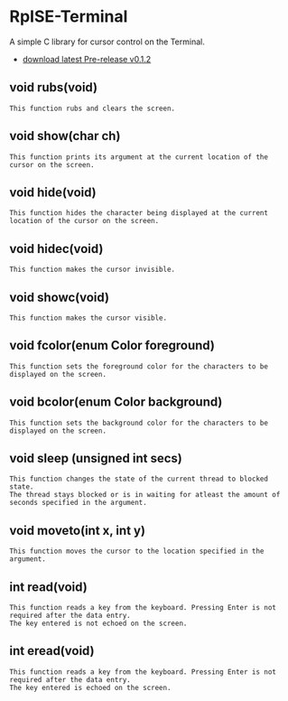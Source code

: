 # RpISE-Terminal 

A simple C library for cursor control on the Terminal. 


* [download latest Pre-release v0.1.2](https://github.com/RajeshPatkarInstitute/RpISE-Terminal/releases/tag/v0.1.2)




## void rubs(void)

    This function rubs and clears the screen.

## void show(char ch)

    This function prints its argument at the current location of the cursor on the screen.  

## void hide(void)

    This function hides the character being displayed at the current location of the cursor on the screen.

## void hidec(void)

    This function makes the cursor invisible.

## void showc(void)

    This function makes the cursor visible.

## void fcolor(enum Color foreground)

    This function sets the foreground color for the characters to be displayed on the screen.

## void bcolor(enum Color background)

    This function sets the background color for the characters to be displayed on the screen. 

## void sleep (unsigned int secs)

    This function changes the state of the current thread to blocked state. 
    The thread stays blocked or is in waiting for atleast the amount of seconds specified in the argument.


## void moveto(int x, int y)

    This function moves the cursor to the location specified in the argument.

## int read(void)

    This function reads a key from the keyboard. Pressing Enter is not required after the data entry. 
    The key entered is not echoed on the screen.

## int eread(void)

    This function reads a key from the keyboard. Pressing Enter is not required after the data entry. 
    The key entered is echoed on the screen.
